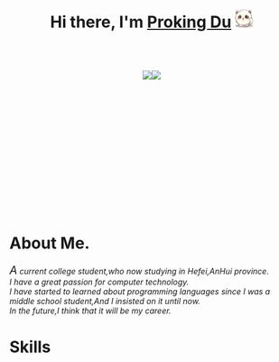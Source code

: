 <h1 align="center">Hi there, I'm <a href="https://www.blackcater.win/" target="_blank">Proking Du</a> <img
        src="hello.png" height="32" /></h1>

<div style="height:300px;display:flex;flex-direction:row;align-items: center;justify-content: center">
    <img style="height:200px" src="https://github-readme-stats.vercel.app/api?username=ProkingDu">
    <img style="height:200px" src="https://github-readme-stats.vercel.app/api/top-langs/?username=ProkingDu&layout=compact">
</div>
<h1>About Me.</h1>

<cite>
    <span style="font-size:20px">A</span> current college student,who now studying in Hefei,AnHui province.
    <br>
    I have a great passion for computer technology.
    <br>
    I have started to learned about programming languages since I was a middle school student,And I insisted on it until now.
    <br>
    In the future,I think that it will be my career.
</cite>

<h1>Skills</h1>

